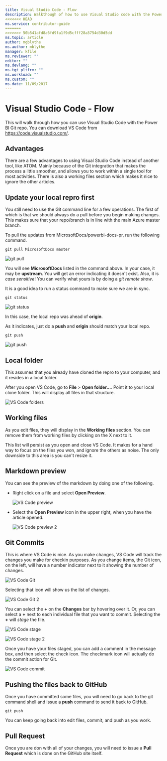 ```yaml
---
title: Visual Studio Code - Flow
description: Walkthough of how to use Visual Studio code with the Power BI repo.
<<<<<<< HEAD
ms.service: contributor-guide
=======
>>>>>>> 50b541afd8a6fd9fa1f9d5cfff28a3754d30d5dd
ms.topic: article
author: mgblythe
ms.author: mblythe
manager: kfile
ms.reviewer: ""
editor: ""
ms.devlang: ""
ms.tgt_pltfrm: ""
ms.workload: ""
ms.custom: ""
ms.date: 11/09/2017
---
```


# Visual Studio Code - Flow

This will walk through how you can use Visual Studio Code with the Power BI Git repo. You can download VS Code from https://code.visualstudio.com/.

## Advantages

There are a few advantages to using Visual Studio Code instead of another tool, like ATOM.  Mainly because of the Git integration that makes the process a little smoother, and allows you to work within a single tool for most activities. There is also a working files section which makes it nice to ignore the other articles.

## Update your local repro first

You still need to use the Git command line for a few operations.  The first of which is that we should always do a pull before you begin making changes.  This makes sure that your repo/branch is in line with the main Azure master branch.

To pull the updates from MicrosoftDocs/powerbi-docs-pr, run the following command.

    git pull MicrosoftDocs master

![git pull](media/vs-code-flow/gitpull.png)

You will see **MicrosoftDocs** listed in the command above.  In your case, it may be **upstream**.  You will get an error indicating it doesn't exist.  Also, it is *case sensitive*!  You can verify what yours is by doing a *git remote show*.

It is a good idea to run a status command to make sure we are in sync.

    git status

![git status](media/vs-code-flow/gitstatus.png)

In this case, the local repo was ahead of **origin**.

As it indicates, just do a **push** and **origin** should match your local repo.  

    git push

![git push](media/vs-code-flow/gitpush.png)

## Local folder

This assumes that you already have cloned the repro to your computer, and it resides in a local folder. 

After you open VS Code, go to **File** > **Open folder...**.  Point it to your local clone folder.  This will display all files in that structure.

![VS Code folders](media/vs-code-flow/vs-code-folders.png)

## Working files

As you edit files, they will display in the **Working files** section. You can remove them from working files by clicking on the X next to it.  

This list will persist as you open and close VS Code. It makes for a hand way to focus on the files you won, and ignore the others as noise. The only downside to this area is you can't resize it.

## Markdown preview

You can see the preview of the markdown by doing one of the following.

* Right click on a file and select **Open Preview**.

    ![VS Code preview](media/vs-code-flow/vs-code-preview1.png)
* Select the **Open Preview** icon in the upper right, when you have the article opened.

    ![VS Code preview 2](media/vs-code-flow/vs-code-preview2.png)

## Git Commits

This is where VS Code is nice.  As you make changes, VS Code will track the changes you make for checkin purposes.  As you change items, the Git icon, on the left, will have a number indicator next to it showing the number of changes.

![VS Code Git](media/vs-code-flow/vs-code-git.png)

Selecting that icon will show us the list of changes.

![VS Code Git 2](media/vs-code-flow/vs-code-git2.png)

You can select the **+** on the **Changes** bar by hovering over it.  Or, you can select a **+** next to each individual file that you want to commit.  Selecting the **+** will *stage* the file.

![VS Code stage](media/vs-code-flow/vs-code-stage.png)

![VS Code stage 2](media/vs-code-flow/vs-code-stage2.png)

Once you have your files staged, you can add a comment in the message box, and then select the check icon.  The checkmark icon will actually do the commit action for Git.

![VS Code commit](media/vs-code-flow/vs-code-commit.png)

## Pushing the files back to GitHub

Once you have committed some files, you will need to go back to the git command shell and issue a **push** command to send it back to GitHub.

    git push

You can keep going back into edit files, commit, and push as you work.

## Pull Request

Once you are don with all of your changes, you will need to issue a **Pull Request** which is done on the GitHub site itself.